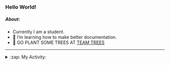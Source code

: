 ### Hello World!

##### About:
- Currently I am a student.
- 🌱 I’m learning how to make better documentation.
- 🌱 GO PLANT SOME TREES AT [TEAM TREES](https://teamtrees.org/)

---
<details>
  <summary>:zap: My Activity:</summary>
  
<!--START_SECTION:waka-->
![Code Time](http://img.shields.io/badge/Code%20Time-1%2C123%20hrs%2015%20mins-blue)

**I'm a Night 🦉** 

```text
🌞 Morning                1694 commits        ███░░░░░░░░░░░░░░░░░░░░░░   10.01 % 
🌆 Daytime                5684 commits        ████████░░░░░░░░░░░░░░░░░   33.59 % 
🌃 Evening                4795 commits        ███████░░░░░░░░░░░░░░░░░░   28.34 % 
🌙 Night                  4748 commits        ███████░░░░░░░░░░░░░░░░░░   28.06 % 
```
📅 **I'm Most Productive on Wednesday** 

```text
Monday                   2415 commits        ████░░░░░░░░░░░░░░░░░░░░░   14.27 % 
Tuesday                  2133 commits        ███░░░░░░░░░░░░░░░░░░░░░░   12.61 % 
Wednesday                4058 commits        ██████░░░░░░░░░░░░░░░░░░░   23.98 % 
Thursday                 2255 commits        ███░░░░░░░░░░░░░░░░░░░░░░   13.33 % 
Friday                   1690 commits        ██░░░░░░░░░░░░░░░░░░░░░░░   09.99 % 
Saturday                 1487 commits        ██░░░░░░░░░░░░░░░░░░░░░░░   08.79 % 
Sunday                   2883 commits        ████░░░░░░░░░░░░░░░░░░░░░   17.04 % 
```


📊 **This Week I Spent My Time On** 

```text
🔥 Editors: 
VS Code                  2 hrs 19 mins       █████████████████████████   100.00 % 

🐱‍💻 Projects: 
praise                   1 hr 48 mins        ███████████████████░░░░░░   77.88 % 
discord-bot              30 mins             █████░░░░░░░░░░░░░░░░░░░░   21.59 % 
CSF22                    0 secs              ░░░░░░░░░░░░░░░░░░░░░░░░░   00.53 % 
```


 Last Updated on 18/05/2023 07:08:13 UTC
<!--END_SECTION:waka-->
</details>
